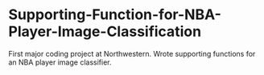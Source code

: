 # Supporting-Function-for-NBA-Player-Image-Classification
First major coding project at Northwestern. Wrote supporting functions for an NBA player image classifier.
